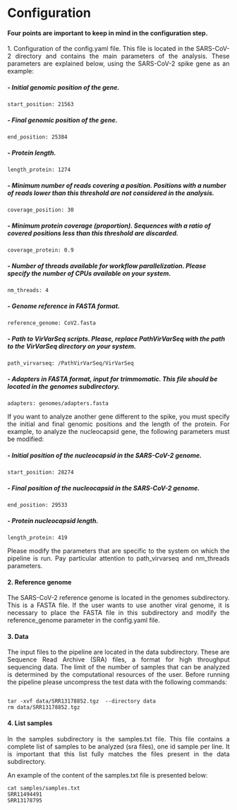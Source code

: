 
# Configuration


#### Four points are important to keep in mind in the configuration step.

<p align="justify">
 1. Configuration of the config.yaml file. This file  is located in the SARS-CoV-2 directory and contains the main parameters of the analysis. These parameters are explained below, using the SARS-CoV-2 spike gene as an example:
</p>


##### - Initial genomic position of the gene.

```
start_position: 21563

```
##### - Final genomic position of the gene.

```
end_position: 25384

```
##### - Protein length.
```
length_protein: 1274

```
##### - Minimum number of reads covering a position. Positions with a number of reads lower than this threshold are not considered in the analysis.
```
coverage_position: 30

```
##### - Minimum protein coverage (proportion). Sequences with a ratio of covered positions less than this threshold are discarded.
```
coverage_protein: 0.9

```
##### - Number of threads available for workflow parallelization. Please specify the number of CPUs available on your system.
```
nm_threads: 4

```
##### - Genome reference in FASTA format.
```
reference_genome: CoV2.fasta

```
##### - Path to VirVarSeq scripts. Please, replace PathVirVarSeq with the path to the VirVarSeq directory on your system.
```
path_virvarseq: /PathVirVarSeq/VirVarSeq

```
##### - Adapters in FASTA format, input for trimmomatic. This file should be located in the genomes subdirectory. 
```
adapters: genomes/adapters.fasta

```
<p align="justify">
If you want to analyze another gene different to the spike, you must specify the initial and final genomic positions and the length of the protein. For example, to analyze the nucleocapsid gene, the following parameters must be modified:
</p>
  
##### - Initial position of the nucleocapsid in the SARS-CoV-2 genome.

```
start_position: 28274

```
##### - Final position of the nucleocapsid in the SARS-CoV-2 genome.

```
end_position: 29533

```
##### - Protein nucleocapsid length.

```
length_protein: 419

```
<p align="justify">
Please modify the parameters that are specific to the system on which the pipeline is run. Pay particular attention to path_virvarseq and nm_threads parameters. 
</p>
  
#### 2. Reference genome
<p align="justify">
The SARS-CoV-2 reference genome is located in the genomes subdirectory. This is a FASTA file. If the user wants to use another viral genome, it is necessary to place the FASTA file in this subdirectory and modify the reference_genome parameter in the config.yaml file.
</p>
  
#### 3. Data
<p align="justify">
The input files to the pipeline are located in the data subdirectory. These are Sequence Read Archive (SRA) files, a format for high throughput sequencing data. The limit of the number of samples that can be analyzed is determined by the computational resources of the user. Before running the pipeline please uncompress the test data with the following commands:
 </p>

```

tar -xvf data/SRR13178852.tgz  --directory data
rm data/SRR13178852.tgz

```

#### 4. List samples
<p align="justify">
In the samples subdirectory is the samples.txt file. This file contains a complete list of samples to be analyzed (sra files), one id sample per line. It is important that this list fully matches the files present in the data subdirectory.
</p>
<p align="justify">
An example of the content of the samples.txt file is presented below:
</p>

```
cat samples/samples.txt
SRR11494491
SRR13178795

```


